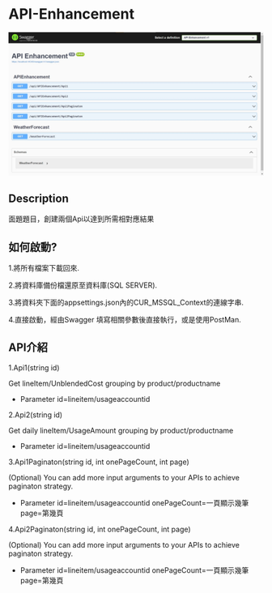 # API-Enhancement
![Alt text](https://github.com/steven5j/API-Enhancement/blob/master/titlejpg.jpg?raw=true)
## Description
面題題目，創建兩個Api以達到所需相對應結果
## 如何啟動?
1.將所有檔案下載回來.

2.將資料庫備份檔還原至資料庫(SQL SERVER).

3.將資料夾下面的appsettings.json內的CUR_MSSQL_Context的連線字串.

4.直接啟動，經由Swagger 填寫相關參數後直接執行，或是使用PostMan.

## API介紹
1.Api1(string id)

  Get lineItem/UnblendedCost grouping by product/productname

  - Parameter
  id=lineitem/usageaccountid


2.Api2(string id)

Get daily lineItem/UsageAmount grouping by product/productname

- Parameter
id=lineitem/usageaccountid

3.Api1Paginaton(string id, int onePageCount, int page)

(Optional) You can add more input arguments to your APIs to achieve paginaton strategy.

- Parameter
id=lineitem/usageaccountid
onePageCount=一頁顯示幾筆
page=第幾頁

4.Api2Paginaton(string id, int onePageCount, int page)

(Optional) You can add more input arguments to your APIs to achieve paginaton strategy.

- Parameter
id=lineitem/usageaccountid
onePageCount=一頁顯示幾筆
page=第幾頁
